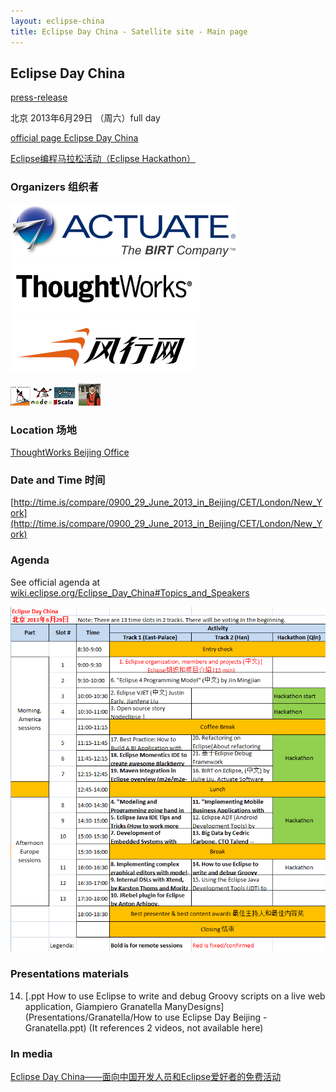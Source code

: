 ```yaml
---
layout: eclipse-china
title: Eclipse Day China - Satellite site - Main page
---
```


## Eclipse Day China

[press-release](press-release)	

<p>北京 2013年6月29日 （周六）full day </p>
<p><a href="http://wiki.eclipse.org/Eclipse_Day_China">official page Eclipse Day China</a></p>
<p><a href="hackathon/hackathon_beijing_2013.html">Eclipse编程马拉松活动（Eclipse Hackathon）</a></p>

### Organizers 组织者

![Actuate_logo_SM.jpg](../Pictures/Actuate_logo_SM.jpg)  ![TW-lg-small.png](../Pictures/TW-lg-small.png)  ![Funshion-logo-294.PNG](../Pictures/Funshion-logo-294.PNG)

![JVM-and-Node-2-micro.png](../Pictures/JVM-and-Node-2-micro.png)  ![Jin-logo-micro.jpg](../Pictures/Jin-logo-micro.jpg)

### Location 场地

[ThoughtWorks Beijing Office](/Day/Location/ThoughtWorksOffice)

### Date and Time 时间

[http://time.is/compare/0900_29_June_2013_in_Beijing/CET/London/New_York](http://time.is/compare/0900_29_June_2013_in_Beijing/CET/London/New_York)

### Agenda

See official agenda at [wiki.eclipse.org/Eclipse_Day_China#Topics_and_Speakers](http://wiki.eclipse.org/Eclipse_Day_China#Topics_and_Speakers)

![Agenda-01.PNG](Agenda-01.PNG)

### Presentations materials

14) [.ppt How to use Eclipse to write and debug Groovy scripts on a live web application, Giampiero Granatella
 ManyDesigns](Presentations/Granatella/How to use Eclipse Day Beijing - Granatella.ppt) (It references 2 videos, not available here)

### In media

[Eclipse Day China——面向中国开发人员和Eclipse爱好者的免费活动](http://user.qzone.qq.com/1521656858/blog/1370401338)	
